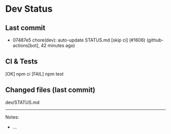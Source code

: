 # Dev Status

## Last commit
- 07487e5 chore(dev): auto-update STATUS.md [skip ci] (#1606) (github-actions[bot], 42 minutes ago)
## CI & Tests
[OK] npm ci
[FAIL] npm test

## Changed files (last commit)
dev/STATUS.md

---
Notes:
- ...
